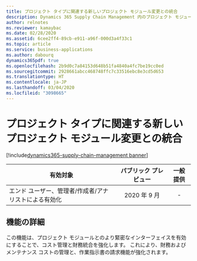 ```yaml
---
title: プロジェクト タイプに関連する新しいプロジェクト モジュール変更との統合
description: Dynamics 365 Supply Chain Management 内のプロジェクト モジュールの新しい機能強化。
author: relnotes
ms.reviewer: kamaybac
ms.date: 02/28/2020
ms.assetid: 6cee2ff4-89cb-e911-a96f-000d3a4f33c1
ms.topic: article
ms.service: business-applications
ms.author: dabourq
dynamics365pdf: true
ms.openlocfilehash: 2b9d0c7a84153d648b51fa4840a4fc7be19cc0ed
ms.sourcegitcommit: 2928661abcc468748ffc7c33516ebc8e3cd5d653
ms.translationtype: HT
ms.contentlocale: ja-JP
ms.lasthandoff: 03/04/2020
ms.locfileid: "3098665"
---
```

# <a name="integration-with-new-project-module-changes-related-to-project-type"></a>プロジェクト タイプに関連する新しいプロジェクト モジュール変更との統合
[!include[dynamics365-supply-chain-management banner](../includes/dynamics365-supply-chain-management.md)]

| 有効対象    |  パブリック プレビュー | 一般提供 | 
| ---------- | :----------: |:----------: |
|エンド ユーザー、管理者/作成者/アナリストによる有効化|2020 年 9 月| -|






## <a name="feature-details"></a>機能の詳細
<!--feature detail start -->
この機能は、プロジェクト モジュールとのより緊密なインターフェイスを有効にすることで、コスト管理と財務統合を強化します。 これにより、財務およびメンテナンス コストの管理と、作業指示書の請求機能が強化されます。
<!--feature detail end -->









